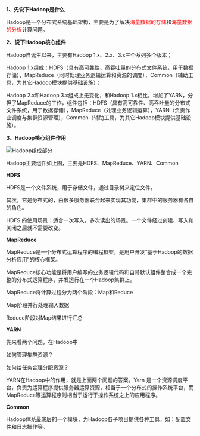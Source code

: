 **1、先说下Hadoop是什么**  

Hadoop是一个分布式系统基础架构，主要是为了解决<font color=red>海量数据的存储</font>和<font color=red>海量数据的分析</font>计算问题。  

**2、说下Hadoop核心组件**  

Hadoop自诞生以来，主要有Hadoop 1.x、2.x、3.x三个系列多个版本；  

Hadoop 1.x组成：HDFS（具有高可靠性、高吞吐量的分布式文件系统，用于数据存储），MapReduce（同时处理业务逻辑运算和资源的调度），Common（辅助工具，为其它Hadoop模块提供基础设施）；  

Hadoop 2.x和Hadoop 3.x组成上无变化，和Hadoop 1.x相比，增加了YARN，分担了MapReduce的工作，组件包括：HDFS（具有高可靠性、高吞吐量的分布式文件系统，用于数据存储），MapReduce（处理业务逻辑运算），YARN（负责作业调度与集群资源管理），Common（辅助工具，为其它Hadoop模块提供基础设施）。  

**3、Hadoop核心组件作用**  

![Hadoop组成部分](https://github.com/Dr11ft/BigDataGuide/blob/master/%E9%9D%A2%E8%AF%95/Hadoop%E9%9D%A2%E8%AF%95%E9%A2%98%E6%80%BB%E7%BB%93/Hadoop/Pics/Hadoop-Hadoop%E7%BB%84%E6%88%90%E9%83%A8%E5%88%86.png)

Hadoop主要组件如上图，主要是HDFS、MapReduce、YARN、Common

**HDFS**

HDFS是一个文件系统，用于存储文件，通过目录树来定位文件。

其次，它是分布式的，由很多服务器联合起来实现其功能，集群中的服务器有各自的角色。

HDFS 的使用场景：适合一次写入，多次读出的场景。一个文件经过创建、写入和关闭之后就不需要改变。

**MapReduce**

MapReduce是一个分布式运算程序的编程框架，是用户开发“基于Hadoop的数据分析应用”的核心框架。

MapReduce核心功能是将用户编写的业务逻辑代码和自带默认组件整合成一个完整的分布式运算程序，并发运行在一个Hadoop集群上。

MapReduce将计算过程分为两个阶段：Map和Reduce

Map阶段并行处理输入数据

Reduce阶段对Map结果进行汇总

**YARN**

先来看两个问题，在Hadoop中

如何管理集群资源？

如何给任务合理分配资源？

YARN在Hadoop中的作用，就是上面两个问题的答案。Yarn 是一个资源调度平台，负责为运算程序提供服务器运算资源，相当于一个分布式的操作系统平台，而MapReduce等运算程序则相当于运行于操作系统之上的应用程序。

**Common**

Hadoop体系最底层的一个模块，为Hadoop各子项目提供各种工具，如：配置文件和日志操作等。
